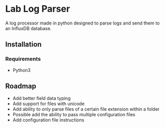 # Lab Log Parser
A log processor made in python designed to parse logs and send them to an InfluxDB database.
## Installation
### Requirements
* Python3
## Roadmap
* Add better field data typing
* Add support for files with unicode
* Add ability to only parse files of a certain file extension within a folder
* Possible add the ability to pass multiple configuration files
* Add configuration file instructions 

